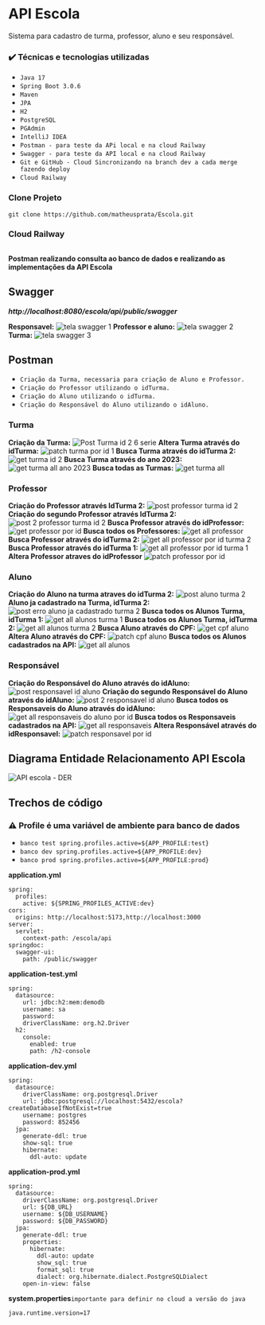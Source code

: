 # API Escola
Sistema para cadastro de turma, professor, aluno e seu responsável.

### ✔️ Técnicas e tecnologias utilizadas
- ``Java 17``
- ``Spring Boot 3.0.6``
- ``Maven``
- ``JPA``
- ``H2``
- ``PostgreSQL``
- ``PGAdmin``
- ``IntelliJ IDEA``
- ``Postman - para teste da APi local e na cloud Railway``
- ``Swagger - para teste da API local e na cloud Railway``
- ``Git e GitHub - Cloud Sincronizando na branch dev a cada merge fazendo deploy``
- ``Cloud Railway``

### Clone Projeto
```
git clone https://github.com/matheusprata/Escola.git
```
### Cloud Railway
```

```

****Postman realizando consulta ao banco de dados e realizando as implementações da API Escola****

## Swagger
***http://localhost:8080/escola/api/public/swagger***

**Responsavel:**
![tela swagger 1](https://github.com/matheusprata/Escola/assets/103780607/41df2312-945f-4fab-9f46-ea2e044a772f)
**Professor e aluno:**
![tela swagger 2](https://github.com/matheusprata/Escola/assets/103780607/5fd6fc18-77fd-4e26-9a8b-0fa81ecc1667)
**Turma:**
![tela swagger 3](https://github.com/matheusprata/Escola/assets/103780607/7233882a-62a8-4bc5-a9e9-08bb4a3afd05)

## Postman

- ``Criação da Turma, necessaria para criação de Aluno e Professor.``
- ``Criação do Professor utilizando o idTurma.``
- ``Criação do Aluno utilizando o idTurma.``
- ``Criação do Responsável do Aluno utilizando o idAluno.``

### Turma
**Criação da Turma:**
![Post Turma id 2 6 serie](https://github.com/matheusprata/Escola/assets/103780607/b91091cd-65f7-4dab-90fa-e137b61df77e)
**Altera Turma através do idTurma:**
![patch turma por id 1](https://github.com/matheusprata/Escola/assets/103780607/e9f5348e-6534-4b12-8548-6dc14685d731)
**Busca Turma através do idTurma 2:**
![get turma id 2](https://github.com/matheusprata/Escola/assets/103780607/1b0829be-1549-4e08-80b1-d01f87e958cf)
**Busca Turma através do ano 2023:**
![get turma all ano 2023](https://github.com/matheusprata/Escola/assets/103780607/8385c1c9-0fe5-4aae-bd5a-cd027c93d534)
**Busca todas as Turmas:**
![get turma all](https://github.com/matheusprata/Escola/assets/103780607/f5814407-4a7d-4f4a-afcc-c45b920ff469)

### Professor
**Criação do Professor através IdTurma 2:**
![post professor turma id 2](https://github.com/matheusprata/Escola/assets/103780607/4291da19-ecf4-4112-a480-55b402de54fb)
**Criação do segundo Professor através IdTurma 2:**
![post 2 professor turma id 2](https://github.com/matheusprata/Escola/assets/103780607/8856f9d9-6663-44c6-bd39-5d3a2ba8e295)
**Busca Professor através do idProfessor:**
![get professor por id](https://github.com/matheusprata/Escola/assets/103780607/0e777905-5ca5-44c6-8dda-6551e0b1472c)
**Busca todos os Professores:**
![get all professor](https://github.com/matheusprata/Escola/assets/103780607/868723ba-1d71-4330-8f1d-4f399f8d0605)
**Busca Professor através do idTurma 2:**
![get all professor por id turma 2](https://github.com/matheusprata/Escola/assets/103780607/93cbfb34-31fb-4c1e-8302-a61a794ef3b5)
**Busca Professor através do idTurma 1:**
![get all professor por id turma 1](https://github.com/matheusprata/Escola/assets/103780607/b0c33a6b-96e9-4265-b5b9-1ea6c5e81ec2)
**Altera Professor atraves do idProfessor**
![patch professor por id](https://github.com/matheusprata/Escola/assets/103780607/f67a0163-12aa-489b-a548-95bd6353b166)

### Aluno
**Criação do Aluno na turma atraves do idTurma 2:**
![post aluno turma 2](https://github.com/matheusprata/Escola/assets/103780607/2dc0c9db-334f-4373-88a9-afd26a1ca971)
**Aluno ja cadastrado na Turma, idTurma 2:**
![post erro aluno ja cadastrado turma 2](https://github.com/matheusprata/Escola/assets/103780607/4c28c2c0-1e94-4373-9508-d18e5074c1a6)
**Busca todos os Alunos Turma, idTurma 1:**
![get all alunos turma 1](https://github.com/matheusprata/Escola/assets/103780607/ed0d0d2b-e554-4422-a500-c21483c0309d)
**Busca todos os Alunos Turma, idTurma 2:**
![get all alunos turma 2](https://github.com/matheusprata/Escola/assets/103780607/2d478108-a233-4444-b533-83c738dcbd18)
**Busca Aluno através do CPF:**
![get cpf aluno](https://github.com/matheusprata/Escola/assets/103780607/e90ac72b-650f-4d62-81f6-8c12377aa8c9)
**Altera Aluno através do CPF:**
![patch cpf aluno](https://github.com/matheusprata/Escola/assets/103780607/79e3c8b2-3fcb-4cad-b5a8-1cb62344f9cb)
**Busca todos os Alunos cadastrados na API:**
![get all alunos](https://github.com/matheusprata/Escola/assets/103780607/ee5fedfa-f820-4da6-9f49-af64c973b0c4)

### Responsável
**Criação do Responsável do Aluno através do idAluno:**
![post responsavel id aluno](https://github.com/matheusprata/Escola/assets/103780607/11e87e91-de7a-467e-a434-ffb9b7fb8871)
**Criação do segundo Responsável do Aluno através do idAluno:**
![post 2 responsavel id aluno](https://github.com/matheusprata/Escola/assets/103780607/6825185b-4243-453b-9316-5130ee479192)
**Busca todos os Responsaveis do Aluno através do idAluno:**
![get all responsaveis do aluno por id](https://github.com/matheusprata/Escola/assets/103780607/68ce79d2-5f4e-4e42-8364-904a5fc919a1)
**Busca todos os Responsaveis cadastrados na API:**
![get all responsaveis](https://github.com/matheusprata/Escola/assets/103780607/c1c5b6cd-9123-405d-822f-8696bf1cd2ca)
**Altera Responsável através do idResponsavel:**
![patch responsavel por id](https://github.com/matheusprata/Escola/assets/103780607/4cca84ed-9bff-4a85-8737-d09c03f84d8d)

## Diagrama Entidade Relacionamento API Escola
![API escola - DER](https://github.com/matheusprata/Escola/assets/103780607/fca22177-5109-4b12-80bf-50c0e52ed046)

## Trechos de código
### ⚠️ Profile é uma variável de ambiente para banco de dados
- ``banco test spring.profiles.active=${APP_PROFILE:test}``
- ``banco dev spring.profiles.active=${APP_PROFILE:dev}``
- ``banco prod spring.profiles.active=${APP_PROFILE:prod}``

**application.yml**
```
spring:
  profiles:
    active: ${SPRING_PROFILES_ACTIVE:dev}
cors:
  origins: http://localhost:5173,http://localhost:3000
server:
  servlet:
    context-path: /escola/api
springdoc:
  swagger-ui:
    path: /public/swagger
```
**application-test.yml**
```
spring:
  datasource:
    url: jdbc:h2:mem:demodb
    username: sa
    password:
    driverClassName: org.h2.Driver
  h2:
    console:
      enabled: true
      path: /h2-console
```
**application-dev.yml**
```
spring:
  datasource:
    driverClassName: org.postgresql.Driver
    url: jdbc:postgresql://localhost:5432/escola?createDatabaseIfNotExist=true
    username: postgres
    password: 852456
  jpa:
    generate-ddl: true
    show-sql: true
    hibernate:
      ddl-auto: update
```
**application-prod.yml**
```
spring:
  datasource:
    driverClassName: org.postgresql.Driver
    url: ${DB_URL}
    username: ${DB_USERNAME}
    password: ${DB_PASSWORD}
  jpa:
    generate-ddl: true
    properties:
      hibernate:
        ddl-auto: update
        show_sql: true
        format_sql: true
        dialect: org.hibernate.dialect.PostgreSQLDialect
    open-in-view: false
```
**system.properties**``importante para definir no cloud a versão do java``
```
java.runtime.version=17
```
